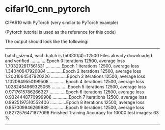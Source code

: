 # cifar10_cnn_pytorch
CIFAR10 with PyTorch (very similar to PyTorch example)

(Pytorch tutorial is used as the reference for this code)

The output should look like the following:

--------------------------------------------------------

batch_size=4, each batch is (50000/4)=12500
Files already downloaded and verified
.............Epoch 0 iterations 12500, average loss 1.703292917561531
.............Epoch 1 iterations 12500, average loss 1.34040947920084
.............Epoch 2 iterations 12500, average loss 1.2001064547920226
.............Epoch 3 iterations 12500, average loss 1.1020949550199508
.............Epoch 4 iterations 12500, average loss 1.0282464969325065
.............Epoch 5 iterations 12500, average loss 0.9717615786266327
.............Epoch 6 iterations 12500, average loss 0.9324448770999908
.............Epoch 7 iterations 12500, average loss 0.8925197510552406
.............Epoch 8 iterations 12500, average loss 0.857009946269989
.............Epoch 9 iterations 12500, average loss 0.8272576471877098
Finished Training
Accuracy for 10000 test images: 63 %

---------------------------------------------------------
